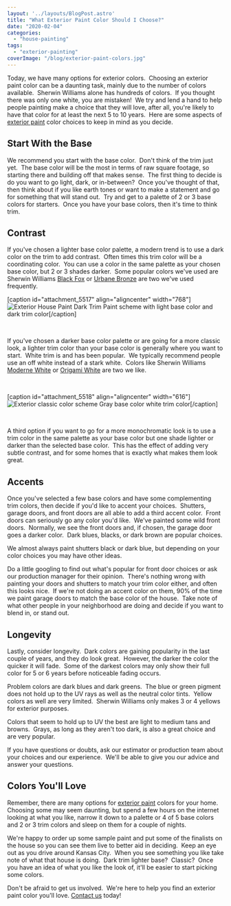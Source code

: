 ```yaml
---
layout: '../layouts/BlogPost.astro'
title: "What Exterior Paint Color Should I Choose?"
date: "2020-02-04"
categories: 
  - "house-painting"
tags: 
  - "exterior-painting"
coverImage: "/blog/exterior-paint-colors.jpg"
---
```


Today, we have many options for exterior colors.  Choosing an exterior paint color can be a daunting task, mainly due to the number of colors available.  Sherwin Williams alone has hundreds of colors.  If you thought there was only one white, you are mistaken!  We try and lend a hand to help people painting make a choice that they will love, after all, you're likely to have that color for at least the next 5 to 10 years.  Here are some aspects of [exterior paint](https://greatplainspaintingkc.com/exterior-painting-kansas-city/) color choices to keep in mind as you decide.

## Start With the Base

We recommend you start with the base color.  Don't think of the trim just yet.  The base color will be the most in terms of raw square footage, so starting there and building off that makes sense.  The first thing to decide is do you want to go light, dark, or in-between?  Once you've thought of that, then think about if you like earth tones or want to make a statement and go for something that will stand out.  Try and get to a palette of 2 or 3 base colors for starters.  Once you have your base colors, then it's time to think trim.

## Contrast

If you've chosen a lighter base color palette, a modern trend is to use a dark color on the trim to add contrast.  Often times this trim color will be a coordinating color.  You can use a color in the same palette as your chosen base color, but 2 or 3 shades darker.  Some popular colors we've used are Sherwin Williams [Black Fox](https://www.sherwin-williams.com/homeowners/color/find-and-explore-colors/paint-colors-by-family/SW7020-black-fox#/7020/?s=coordinatingColors&p=PS0) or [Urbane Bronze](https://www.sherwin-williams.com/homeowners/color/find-and-explore-colors/paint-colors-by-family/SW7048-urbane-bronze#/7048/?s=coordinatingColors&p=PS0) are two we've used frequently.

\[caption id="attachment\_5517" align="aligncenter" width="768"\]![Exterior House Paint Dark Trim](/blog/images/dark-trim.jpg) Paint scheme with light base color and dark trim color\[/caption\]

 

If you've chosen a darker base color palette or are going for a more classic look, a lighter trim color than your base color is generally where you want to start.  White trim is and has been popular.  We typically recommend people use an off white instead of a stark white.  Colors like Sherwin Williams [Moderne White](https://www.sherwin-williams.com/homeowners/color/find-and-explore-colors/paint-colors-by-family/SW6168-moderne-white#/6168/?s=coordinatingColors&p=PS0) or [Origami White](https://www.sherwin-williams.com/homeowners/color/find-and-explore-colors/paint-colors-by-family/SW7636-origami-white#/7636/?s=coordinatingColors&p=PS0) are two we like.

 

\[caption id="attachment\_5518" align="aligncenter" width="616"\]![Exterior classic color scheme](/blog/images/gray.jpg) Gray base color white trim color\[/caption\]

 

A third option if you want to go for a more monochromatic look is to use a trim color in the same palette as your base color but one shade lighter or darker than the selected base color.  This has the effect of adding very subtle contrast, and for some homes that is exactly what makes them look great.

## Accents

Once you've selected a few base colors and have some complementing trim colors, then decide if you'd like to accent your choices.  Shutters, garage doors, and front doors are all able to add a third accent color.  Front doors can seriously go any color you'd like.  We've painted some wild front doors.  Normally, we see the front doors and, if chosen, the garage door goes a darker color.  Dark blues, blacks, or dark brown are popular choices.

We almost always paint shutters black or dark blue, but depending on your color choices you may have other ideas.

Do a little googling to find out what's popular for front door choices or ask our production manager for their opinion.  There's nothing wrong with painting your doors and shutters to match your trim color either, and often this looks nice.  If we're not doing an accent color on them, 90% of the time we paint garage doors to match the base color of the house.  Take note of what other people in your neighborhood are doing and decide if you want to blend in, or stand out.

## Longevity

Lastly, consider longevity.  Dark colors are gaining popularity in the last couple of years, and they do look great.  However, the darker the color the quicker it will fade.  Some of the darkest colors may only show their full color for 5 or 6 years before noticeable fading occurs.

Problem colors are dark blues and dark greens.  The blue or green pigment does not hold up to the UV rays as well as the neutral color tints.  Yellow colors as well are very limited.  Sherwin Williams only makes 3 or 4 yellows for exterior purposes.

Colors that seem to hold up to UV the best are light to medium tans and browns.  Grays, as long as they aren't too dark, is also a great choice and are very popular.

If you have questions or doubts, ask our estimator or production team about your choices and our experience.  We'll be able to give you our advice and answer your questions.

## Colors You'll Love

Remember, there are many options for [exterior paint](https://greatplainspaintingkc.com/home-exterior-need-painted-kansas-city/) colors for your home.  Choosing some may seem daunting, but spend a few hours on the internet looking at what you like, narrow it down to a palette or 4 of 5 base colors and 2 or 3 trim colors and sleep on them for a couple of nights.

We're happy to order up some sample paint and put some of the finalists on the house so you can see them live to better aid in deciding.  Keep an eye out as you drive around Kansas City.  When you see something you like take note of what that house is doing.  Dark trim lighter base?  Classic?  Once you have an idea of what you like the look of, it'll be easier to start picking some colors.

Don't be afraid to get us involved.  We're here to help you find an exterior paint color you'll love. [Contact us](https://greatplainspaintingkc.com/contact/) today!
